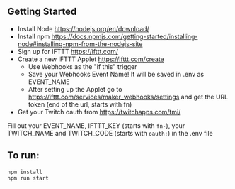 ## Getting Started
- Install Node https://nodejs.org/en/download/
- Install npm https://docs.npmjs.com/getting-started/installing-node#installing-npm-from-the-nodejs-site
- Sign up for IFTTT https://ifttt.com/
- Create a new IFTTT Applet https://ifttt.com/create
  - Use Webhooks as the "if this" trigger
  - Save your Webhooks Event Name! It will be saved in .env as EVENT_NAME
  - After setting up the Applet go to https://ifttt.com/services/maker_webhooks/settings and get the URL token (end of the url, starts with fn)
- Get your Twitch oauth from https://twitchapps.com/tmi/

Fill out your EVENT_NAME, IFTTT_KEY (starts with `fn-`), your TWITCH_NAME and TWITCH_CODE (starts with `oauth:`) in the .env file

## To run:
```
npm install
npm run start
```
